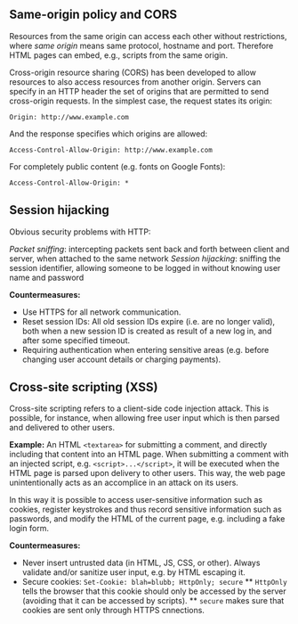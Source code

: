 
## Same-origin policy and CORS

Resources from the same origin can access each other without restrictions, where _same origin_ means same protocol, hostname and port. Therefore HTML pages can embed, e.g., scripts from the same origin.

Cross-origin resource sharing (CORS) has been developed to allow resources to also access resources from another origin. Servers can specify in an HTTP header the set of origins that are permitted to send cross-origin requests. In the simplest case, the request states its origin:
```
Origin: http://www.example.com
```
And the response specifies which origins are allowed:  
```
Access-Control-Allow-Origin: http://www.example.com
```
For completely public content (e.g. fonts on Google Fonts):
```
Access-Control-Allow-Origin: *
```

## Session hijacking

Obvious security problems with HTTP:

_Packet sniffing_: intercepting packets sent back and forth between client and server, when attached to the same network
_Session hijacking_: sniffing the session identifier, allowing someone to be logged in without knowing user name and password

**Countermeasures:**

* Use HTTPS for all network communication.
* Reset session IDs: All old session IDs expire (i.e. are no longer valid), both when a new session ID is created as result of a new log in, and after some specified timeout.  
* Requiring authentication when entering sensitive areas (e.g. before changing user account details or charging payments).

## Cross-site scripting (XSS)

Cross-site scripting refers to a client-side code injection attack. This is possible, for instance, when allowing free user input which is then parsed and delivered to other users.

**Example:** An HTML `<textarea>` for submitting a comment, and directly including that content into an HTML page. When submitting a comment with an injected script, e.g. `<script>...</script>`, it will be executed when the HTML page is parsed upon delivery to other users. This way, the web page unintentionally acts as an accomplice in an attack on its users.

In this way it is possible to access user-sensitive information such as cookies, register keystrokes and thus record sensitive information such as passwords, and modify the HTML of the current page, e.g. including a fake login form.  

**Countermeasures:**

* Never insert untrusted data (in HTML, JS, CSS, or other). Always validate and/or sanitize user input, e.g. by HTML escaping it.  
* Secure cookies: `Set-Cookie: blah=blubb; HttpOnly; secure`
  ** `HttpOnly` tells the browser that this cookie should only be accessed by the server (avoiding that it can be accessed by scripts).
  ** `secure` makes sure that cookies are sent only through HTTPS cnnections.
